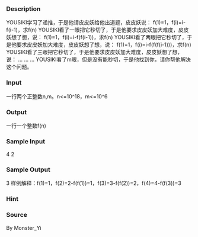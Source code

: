 
### Description


YOUSIKI学习了递推，于是他请皮皮妖给他出道题，皮皮妖说：
f(1)=1，f(i)=i-f(i-1)，求f(n)
YOUSIKI看了一眼把它秒切了，于是他要求皮皮妖加大难度，皮皮妖想了想，说：
f(1)=1，f(i)=i-f(f(i-1))，求f(n)
YOUSIKI看了两眼把它秒切了，于是他要求皮皮妖加大难度，皮皮妖想了想，说：
f(1)=1，f(i)=i-f(f(f(i-1)))，求f(n)
YOUSIKI看了三眼把它秒切了，于是他要求皮皮妖加大难度，皮皮妖想了想，说：
...
...
...
YOUSIKI看了m眼，但是没有能秒切，于是他找到你，请你帮他解决这个问题。


### Input
一行两个正整数n,m。n<=10^18，m<=10^6

### Output
一行一个整数f(n)


### Sample Input
4 2
### Sample Output
3
样例解释：f(1)=1，f(2)=2-f(f(1))=1，f(3)=3-f(f(2))=2，f(4)=4-f(f(3))=3

### Hint

### Source
By Monster_Yi